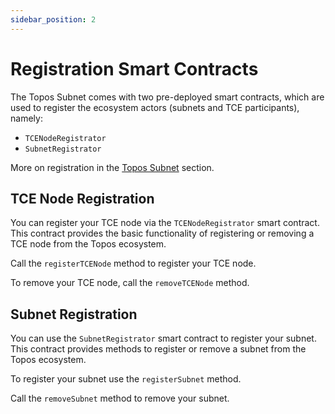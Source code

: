 ```yaml
---
sidebar_position: 2
---
```


# Registration Smart Contracts

The Topos Subnet comes with two pre-deployed smart contracts, which are used to register the ecosystem actors (subnets and TCE participants), namely:

- `TCENodeRegistrator`
- `SubnetRegistrator`

More on registration in the [Topos Subnet](/learn/subnets/topos-subnet) section.

## TCE Node Registration

You can register your TCE node via the `TCENodeRegistrator` smart contract. This contract provides the basic functionality of registering or removing a TCE node from the Topos ecosystem.

Call the `registerTCENode` method to register your TCE node.

To remove your TCE node, call the `removeTCENode` method.

## Subnet Registration

You can use the `SubnetRegistrator` smart contract to register your subnet. This contract provides methods to register or remove a subnet from the Topos ecosystem.

To register your subnet use the `registerSubnet` method.

Call the `removeSubnet` method to remove your subnet.
